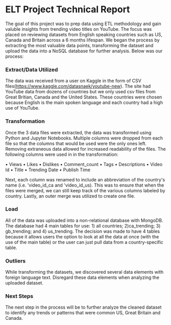 # ELT Project Technical Report

The goal of this project was to prep data using ETL methodology and gain valuble insights from trending video titles on YouTube. The focus was placed on reviewing datasets from English speaking countries such as US, Canada and Britain across a 6 months lifespan. We began the process by extracting the most valuable data points, transforming the dataset and upload the data into a NoSQL database for further analysis. Below was our process:

### Extract/Data Utilized
The data was received from a user on Kaggle in the form of CSV files(https://www.kaggle.com/datasnaek/youtube-new). The site had YouTube data from dozens of countries but we only used csv files from Great Britian, Canada and the United States. These countries were chosen because English is the main spoken language and each country had a high use of YouTube. 

### Transformation
Once the 3 data files were extracted, the data was transformed using Python and Jupyter Notebooks. Multiple columns were dropped from each file so that the columns that would be used were  the only ones left. Removing extraneous data allowed for increased readability of the files. The following columns were used in in the transformation:

• Views
• Likes
• Dislikes
• Comment_count
• Tags
• Descriptions
• Video Id
• Title
• Trending Date
• Publish Time

Next, each column was renamed to include an abbreviation of the country's name (i.e. 'video_id_ca and 'video_id_us). This was to ensure that when the files were merged, we can still keep track of the various columns labeled by country. Lastly, an outer merge was utilized to create one file.

### Load 
All of the data was uploaded into a non-relational database with MongoDB. The database had 4 main tables for use: 1) all countries; 2)ca_trending; 3) gb_trending; and 4) us_trending. The decision was made to have 4 tables because it allows users the option to look at all the data at once (with the use of the main table) or the user can just pull data from a country-specific table. 

### Outliers
While transforming the datasets, we discovered several data elements with foreign language text. Disregard these data elements when analyzing the uploaded dataset.

### Next Steps
The next step in the process will be to further analyze the cleaned dataset to identify any trends or patterns that were common US, Great Britain and Canada.
